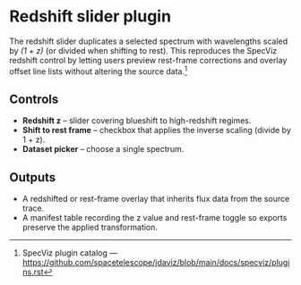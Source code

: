 # Redshift slider plugin

The redshift slider duplicates a selected spectrum with wavelengths scaled by *(1 + z)* (or divided when shifting to rest). This reproduces the SpecViz redshift control by letting users preview rest-frame corrections and overlay offset line lists without altering the source data.[^specviz-plugins]

## Controls
- **Redshift z** – slider covering blueshift to high-redshift regimes.
- **Shift to rest frame** – checkbox that applies the inverse scaling (divide by 1 + z).
- **Dataset picker** – choose a single spectrum.

## Outputs
- A redshifted or rest-frame overlay that inherits flux data from the source trace.
- A manifest table recording the z value and rest-frame toggle so exports preserve the applied transformation.

[^specviz-plugins]: SpecViz plugin catalog — https://github.com/spacetelescope/jdaviz/blob/main/docs/specviz/plugins.rst
